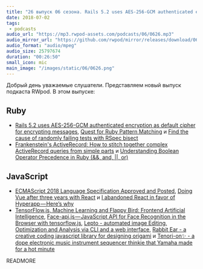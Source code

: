```yaml
---
title: "26 выпуск 06 сезона. Rails 5.2 uses AES-256-GCM authenticated encryption, ECMAScript 2018, Face-api.js, Rabbit Ear и прочее"
date: 2018-07-02
tags:
 - podcasts
audio_url: "https://mp3.rwpod-assets.com/podcasts/06/0626.mp3"
audio_mirror_url: "https://github.com/rwpod/mirror/releases/download/06.26/0626.mp3"
audio_format: "audio/mpeg"
audio_size: 25797674
duration: "00:26:50"
small_icon: mic
main_image: "/images/static/06/0626.png"
---
```


Добрый день уважаемые слушатели. Представляем новый выпуск подкаста RWpod. В этом выпуске:

## Ruby

 - [Rails 5.2 uses AES-256-GCM authenticated encryption as default cipher for encrypting messages](https://blog.bigbinary.com/2018/06/26/rails-5-2-uses-aes-256-gcm-authenticated-encryption-as-default-cipher-for-encrypting-messages.html), [Quest for Ruby Pattern Matching](https://zverok.github.io/blog/2018-06-26-pattern-matching.html) и [Find the cause of randomly failing tests with RSpec bisect](https://medium.com/@scottm/find-the-cause-of-randomly-failing-tests-with-rspec-bisect-dfe9ee2a70c2)
 - [Frankenstein's ActiveRecord: How to stitch together complex ActiveRecord queries from simple parts](https://reinteractive.com/posts/358-frankenstein-s-activerecord-how-to-stitch-together-complex-activerecord-queries-from-simple-parts) и [Understanding Boolean Operator Precedence in Ruby (&#x26;&#x26;, and, \|\|, or)](https://mixandgo.com/learn/understanding-boolean-operator-precedence-in-ruby)

## JavaScript

 - [ECMAScript 2018 Language Specification Approved and Posted](http://www.ecma-international.org/publications/standards/Ecma-262.htm), [Doing Vue after three years with React](https://medium.com/@omm2/doing-vue-after-three-years-with-react-3d36d53abbd6) и [I abandoned React in favor of Hyperapp — Here’s why](https://hackernoon.com/i-abandonded-react-in-favor-of-hyperapp-heres-why-df65638f8a79)
 - [TensorFlow.js, Machine Learning and Flappy Bird: Frontend Artificial Intelligence](https://blog.apptension.com/2018/06/27/tensorflow-js-machine-learning-and-flappy-bird-frontend-artificial-intelligence/), [Face-api.js — JavaScript API for Face Recognition in the Browser with tensorflow.js](https://itnext.io/face-api-js-javascript-api-for-face-recognition-in-the-browser-with-tensorflow-js-bcc2a6c4cf07), [Lepto - automated image Editing, Optimization and Analysis via CLI and a web interface](https://github.com/leptojs/lepto), [Rabbit Ear - a creative coding javascript library for designing origami](https://rabbitear.org/) и [Tenori-on✨ - a dope electronic music instrument sequencer thinkie that Yamaha made for a hot minute](https://tenori-off.glitch.me/#)

READMORE
